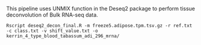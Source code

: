 This pipeline uses UNMIX function in the Deseq2 package to perform tissue deconvolution of Bulk RNA-seq data. 

`Rscript deseq2_decon_final.R -m freeze5.adipose.tpm.tsv.gz -r ref.txt -c class.txt -v shift_value.txt -o kerrin_4_type_blood_tabassum_adi_296_mrna/`

